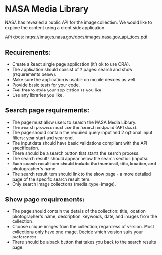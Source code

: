 # NASA Media Library
NASA has revealed a public API for the image collection. We would like to explore the content using a client side application. 

API docs: https://images.nasa.gov/docs/images.nasa.gov_api_docs.pdf

## Requirements:
- Create a React single page application (it’s ok to use CRA).
- The application should consist of 2 pages: search and show (requirements below).
- Make sure the application is usable on mobile devices as well.
- Provide basic tests for your code.
- Feel free to style your application as you like.
- Use any libraries you like.

## Search page requirements:
- The page must allow users to search the NASA Media Library.
- The search process must use the /search endpoint (API docs).
- The page should contain the required query input and 2 optional input filters: year start and year end.
- The input data should have basic validations compliant with the API specification.
- There should be a search button that starts the search process.
- The search results should appear below the search section (inputs).
- Each search result item should include the thumbnail, title, location, and photographer's name.
- The search result item should link to the show page - a more detailed page of the specific search result item.
- Only search image collections (media_type=image).

## Show page requirements:
- The page should contain the details of the collection: title, location, photographer's name, description, keywords, date, and images from the collection.
- Choose unique images from the collection, regardless of version. Most collections only have one image. Decide which version suits your preferences.
- There should be a back button that takes you back to the search results page.
